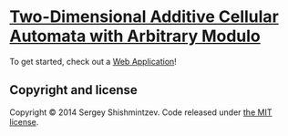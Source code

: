 ﻿# [Two-Dimensional Additive Cellular Automata with Arbitrary Modulo](http://x-or.github.io/tdacawam/)

To get started, check out a [Web Application](http://x-or.github.io/tdacawam/)!

## Copyright and license

Copyright © 2014 Sergey Shishmintzev. Code released under [the MIT license](LICENSE).
